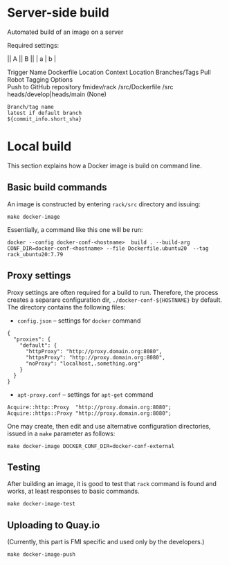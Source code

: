 


# Server-side build 

Automated build of an image on a server

Required settings:

|| A || B ||
|  a |  b |

Trigger Name 	Dockerfile Location 	Context Location 	Branches/Tags 	Pull Robot 	Tagging Options 	
Push to GitHub repository fmidev/rack 	/src/Dockerfile 	/src 	heads/develop|heads/main 	(None) 	

    Branch/tag name
    latest if default branch
    ${commit_info.short_sha} 


 
# Local build

This section explains how a Docker image is build on command line.

## Basic build commands

An image is constructed by entering `rack/src` directory and issuing:

```
make docker-image
```

Essentially, a command like this one will be run:
```
docker --config docker-conf-<hostname>  build . --build-arg CONF_DIR=docker-conf-<hostname> --file Dockerfile.ubuntu20  --tag rack_ubuntu20:7.79
```



## Proxy settings

Proxy settings are often required for a build to run. Therefore, the process creates a
separare configuration dir, `./docker-conf-${HOSTNAME}` by default.
The directory contains the following files:

* `config.json` – settings for `docker` command
```
{
  "proxies": {
    "default": {
      "httpProxy": "http://proxy.domain.org:8080",
      "httpsProxy": "http://proxy.domain.org:8080",
      "noProxy": "localhost,.something.org"
    }
  }
}
```

* `apt-proxy.conf` – settings for `apt-get` command
```
Acquire::http::Proxy  "http://proxy.domain.org:8080";
Acquire::https::Proxy "http://proxy.domain.org:8080";
```

One may create, then edit and use alternative configuration directories, issued in a `make` parameter as follows:

```
make docker-image DOCKER_CONF_DIR=docker-conf-external
```

## Testing 

After building an image, it is good to test that `rack` command is found and works, at least responses to basic commands.
```
make docker-image-test
```

## Uploading to Quay.io 

(Currently, this part is FMI specific and used only by the developers.)
```
make docker-image-push
```


